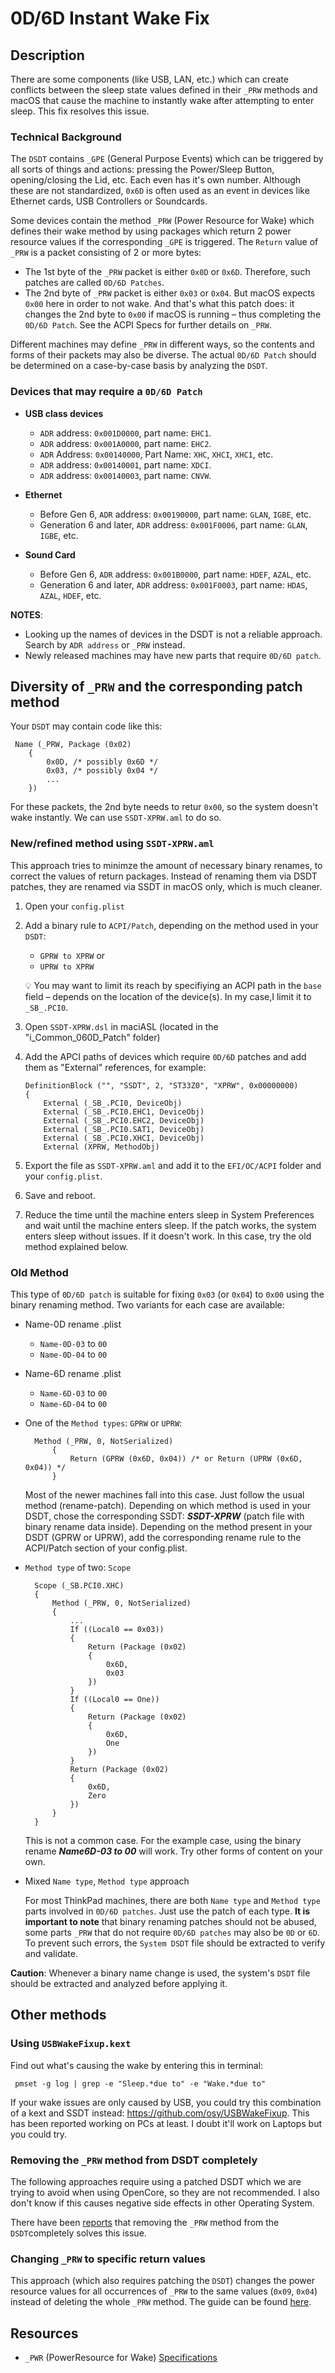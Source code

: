 # 0D/6D Instant Wake Fix

## Description
There are some components (like USB, LAN, etc.) which can create conflicts between the sleep state values defined in their `_PRW` methods and macOS that cause the machine to instantly wake after attempting to enter sleep. This fix resolves this issue.

### Technical Background
The `DSDT` contains `_GPE` (General Purpose Events) which can be triggered by all sorts of things and actions: pressing the Power/Sleep Button, opening/closing the Lid, etc. Each even has it's own number. Although these are not standardized, `0x6D` is often used as an event in devices like Ethernet cards, USB Controllers or Soundcards. 

Some devices contain the method `_PRW` (Power Resource for Wake) which defines their wake method by using packages which return 2 power resource values if the corresponding `_GPE` is triggered. The `Return` value of `_PRW` is a packet consisting of 2 or more bytes:

- The 1st byte of the `_PRW` packet is either `0x0D` or `0x6D`. Therefore, such patches are called `0D/6D Patches`.
- The 2nd byte of `_PRW` packet is either `0x03` or `0x04`. But macOS expects `0x00` here in order to not wake. And that's what this patch does: it changes the 2nd byte to `0x00` if macOS is running – thus completing the `0D/6D Patch`. See the ACPI Specs for further details on `_PRW`.

Different machines may define `_PRW` in different ways, so the contents and forms of their packets may also be diverse. The actual `0D/6D Patch` should be determined on a case-by-case basis by analyzing the `DSDT`.

### Devices that may require a `0D/6D Patch`

- **USB class devices**
  - `ADR` address: `0x001D0000`, part name: `EHC1`.
  - `ADR` address: `0x001A0000`, part name: `EHC2`.
  - `ADR` Address: `0x00140000`, Part Name: `XHC`, `XHCI`, `XHC1`, etc.
  - `ADR` address: `0x00140001`, part name: `XDCI`.
  - `ADR` address: `0x00140003`, part name: `CNVW`.

- **Ethernet**

  - Before Gen 6, `ADR` address: `0x00190000`, part name: `GLAN`, `IGBE`, etc.
  - Generation 6 and later, `ADR` address: `0x001F0006`, part name: `GLAN`, `IGBE`, etc.

- **Sound Card**

  - Before Gen 6, `ADR` address: `0x001B0000`, part name: `HDEF`, `AZAL`, etc.
  - Generation 6 and later, `ADR` address: `0x001F0003`, part name: `HDAS`, `AZAL`, `HDEF`, etc.

**NOTES**: 

- Looking up the names of devices in the DSDT is not a reliable approach. Search by `ADR address` or `_PRW` instead.  
- Newly released machines may have new parts that require `0D/6D patch`.

## Diversity of `_PRW` and the corresponding patch method
Your `DSDT` may contain code like this:

```asl 
 Name (_PRW, Package (0x02)
    {
        0x0D, /* possibly 0x6D */
        0x03, /* possibly 0x04 */
        ...
    })
```

For these packets, the 2nd byte needs to retur `0x00`, so the system doesn't wake instantly. We can use `SSDT-XPRW.aml` to do so.

### New/refined method using `SSDT-XPRW.aml`
This approach tries to minimze the amount of necessary binary renames, to correct the values of return packages. Instead of renaming them via DSDT patches, they are renamed via SSDT in macOS only, which is much cleaner.

1. Open your `config.plist`
2. Add a binary rule to `ACPI/Patch`, depending on the method used in your `DSDT`: 
	- `GPRW to XPRW` or 
	- `UPRW to XPRW` 
	
	:bulb: You may want to limit its reach by specifiying an ACPI path in the `base` field – depends on the location of the device(s). In my case,I limit it to `_SB_.PCI0`.
3. Open `SSDT-XPRW.dsl` in maciASL (located in the "i_Common_060D_Patch" folder)
4. Add the APCI paths of devices which require `0D/6D` patches and add them as "External" references, for example:
	```asl
	DefinitionBlock ("", "SSDT", 2, "ST33Z0", "XPRW", 0x00000000)
	{
    	External (_SB_.PCI0, DeviceObj)
    	External (_SB_.PCI0.EHC1, DeviceObj)
    	External (_SB_.PCI0.EHC2, DeviceObj)
    	External (_SB_.PCI0.SAT1, DeviceObj)
    	External (_SB_.PCI0.XHCI, DeviceObj)
    	External (XPRW, MethodObj)
	```
	
5. Export the file as `SSDT-XPRW.aml` and add it to the `EFI/OC/ACPI` folder and your `config.plist`.
6. Save and reboot.
7. Reduce the time until the machine enters sleep in System Preferences and wait until the machine enters sleep. If the patch works, the system enters sleep without issues. If it doesn't work. In this case, try the old method explained below.

### Old Method
This type of `0D/6D patch` is suitable for fixing `0x03` (or `0x04`) to `0x00` using the binary renaming method. Two variants for each case are available:

  - Name-0D rename .plist
    - `Name-0D-03` to `00`
    - `Name-0D-04` to `00`
    
  - Name-6D rename .plist
    - `Name-6D-03` to `00`
    - `Name-6D-04` to `00`

- One of the `Method types`: `GPRW` or `UPRW`:

  ```asl
    Method (_PRW, 0, NotSerialized)
    	{
      		Return (GPRW (0x6D, 0x04)) /* or Return (UPRW (0x6D, 0x04)) */
    	}
  ```
  Most of the newer machines fall into this case. Just follow the usual method (rename-patch). Depending on which method is used in your DSDT, chose the corresponding SSDT: ***SSDT-XPRW*** (patch file with binary rename data inside). Depending on the method present in your DSDT (GPRW or UPRW), add the corresponding rename rule to the ACPI/Patch section of your config.plist.

- ``Method type`` of two: ``Scope``

  ```asl
    Scope (_SB.PCI0.XHC)
    {
        Method (_PRW, 0, NotSerialized)
        {
            ...
            If ((Local0 == 0x03))
            {
                Return (Package (0x02)
                {
                    0x6D,
                    0x03
                })
            }
            If ((Local0 == One))
            {
                Return (Package (0x02)
                {
                    0x6D,
                    One
                })
            }
            Return (Package (0x02)
            {
                0x6D,
                Zero
            })
        }
    }
  ```
  This is not a common case. For the example case, using the binary rename ***Name6D-03 to 00*** will work. Try other forms of content on your own.

- Mixed `Name type`, `Method type` approach

  For most ThinkPad machines, there are both `Name type` and `Method type` parts involved in `0D/6D patches`. Just use the patch of each type. **It is important to note** that binary renaming patches should not be abused, some parts `_PRW` that do not require `0D/6D patches` may also be `0D` or `6D`. To prevent such errors, the `System DSDT` file should be extracted to verify and validate.

**Caution**: Whenever a binary name change is used, the system's `DSDT` file should be extracted and analyzed before applying it.

## Other methods

### Using `USBWakeFixup.kext`
Find out what's causing the wake by entering this in terminal:

``` pmset -g log | grep -e "Sleep.*due to" -e "Wake.*due to"```

If your wake issues are only caused by USB, you could try this combination of a kext and SSDT instead: https://github.com/osy/USBWakeFixup. This has been reported working on PCs at least. I doubt it'll work on Laptops but you could try.

### Removing the `_PRW` method from DSDT completely
The following approaches require using a patched DSDT which we are trying to avoid when using OpenCore, so they are not recommended. I also don't know if this causes negative side effects in other Operating System.

There have been [reports](https://www.reddit.com/r/hackintosh/comments/7hl68w/modified_dsdt_cleared_out_all_pwr_entries_sleep/) that removing the `_PRW` method from the `DSDT`completely solves this issue.

### Changing `_PRW` to specific return values
This approach (which also requires patching the `DSDT`) changes the power resource values for all occurrences of `_PRW` to the same values (`0x09`, `0x04`) instead of deleting the whole `_PRW` method. The guide can be found [here](https://github.com/grvsh02/A-guide-to-completely-fix-sleep-wake-issues-on-hackintosh-laptops).

## Resources
- `_PWR` (PowerResource for Wake) [Specifications](https://uefi.org/specs/ACPI/6.4/07_Power_and_Performance_Mgmt/device-power-management-objects.html#prw-power-resources-for-wake)
